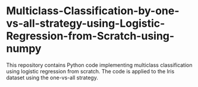 # Multiclass-Classification-by-one-vs-all-strategy-using-Logistic-Regression-from-Scratch-using-numpy
This repository contains Python code implementing multiclass classification using logistic regression from scratch. The code is applied to the Iris dataset using the one-vs-all strategy.
